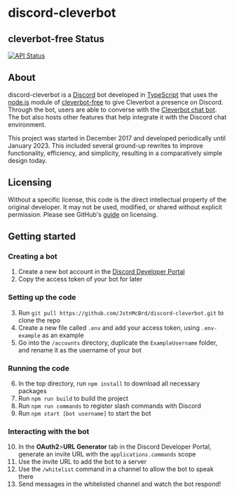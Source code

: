 # discord-cleverbot

## cleverbot-free Status
[![API Status](https://github.com/IntriguingTiles/cleverbot-free/workflows/API%20Status/badge.svg)](https://github.com/IntriguingTiles/cleverbot-free/actions/workflows/api.yml)

## About

discord-cleverbot is a [Discord](https://discord.com/) bot developed in [TypeScript](https://www.typescriptlang.org/) that uses the [node.js](https://nodejs.org/) module of [cleverbot-free](https://www.npmjs.com/package/cleverbot-free) to give Cleverbot a presence on Discord. Through the bot, users are able to converse with the [Cleverbot chat bot](https://www.cleverbot.com/). The bot also hosts other features that help integrate it with the Discord chat environment.

This project was started in December 2017 and developed periodically until January 2023. This included several ground-up rewrites to improve functionality, efficiency, and simplicity, resulting in a comparatively simple design today.

## Licensing

Without a specific license, this code is the direct intellectual property of the original developer. It may not be used, modified, or shared without explicit permission.
Please see GitHub's [guide](https://docs.github.com/en/repositories/managing-your-repositorys-settings-and-features/customizing-your-repository/licensing-a-repository) on licensing.

## Getting started

### Creating a bot

1. Create a new bot account in the [Discord Developer Portal](https://discord.com/developers/applications/)
2. Copy the access token of your bot for later

### Setting up the code

3. Run `git pull https://github.com/JstnMcBrd/discord-cleverbot.git` to clone the repo
4. Create a new file called `.env` and add your access token, using `.env-example` as an example
5. Go into the `/accounts` directory, duplicate the `ExampleUsername` folder, and rename it as the username of your bot

### Running the code

6. In the top directory, run `npm install` to download all necessary packages
7. Run `npm run build` to build the project
8. Run `npm run commands` to register slash commands with Discord
9. Run `npm start [bot username]` to start the bot

### Interacting with the bot

10. In the **OAuth2**>**URL Generator** tab in the Discord Developer Portal, generate an invite URL with the `applications.commands` scope
11. Use the invite URL to add the bot to a server
12. Use the `/whitelist` command in a channel to allow the bot to speak there
13. Send messages in the whitelisted channel and watch the bot respond!